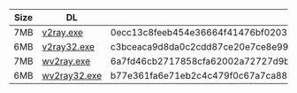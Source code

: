 |    Size   |     DL  | sha512sum |
|  ---  |  ---  |  ---  |
| 7MB | [v2ray.exe](https://cdn.jsdelivr.net/gh/googleians/v2ray-core@main/v2ray.exe) | 0ecc13c8feeb454e36664f41476bf020326d1a6cb34a5ae472414c3588456490a0fbe4622a485a870c07f3d88078e9fb524710320f47faf93c2a2176693ed119 |
| 6MB | [v2ray32.exe](https://cdn.jsdelivr.net/gh/googleians/v2ray-core@main/v2ray32.exe) | c3bceaca9d8da0c2cdd87ce20e7ce8e999b91f979109c8423ba551584e36e2d9c9ef3acfed1d5fcc077facce800e605b1118109edd10c3760ee3f5b17c6d8d25 |
| 7MB | [wv2ray.exe](https://cdn.jsdelivr.net/gh/googleians/v2ray-core@main/wv2ray.exe) | 6a7fd46cb2717858cfa62002a72727d9b41113aac035c9e2aff38f4c514f3ea889dc421f52f1c1cfef66970dfe41063cf49c6ca13891a5be11d475b254d7159b |
| 6MB | [wv2ray32.exe](https://cdn.jsdelivr.net/gh/googleians/v2ray-core@main/wv2ray32.exe) | b77e361fa6e71eb2c4c479f0c67a7ca8881e8db26413896fc696d14bacf54a67f0e68920900b55ee71d1f158f6fd9f51acaf9436ccf17eed04b70c38d25e8133 |
